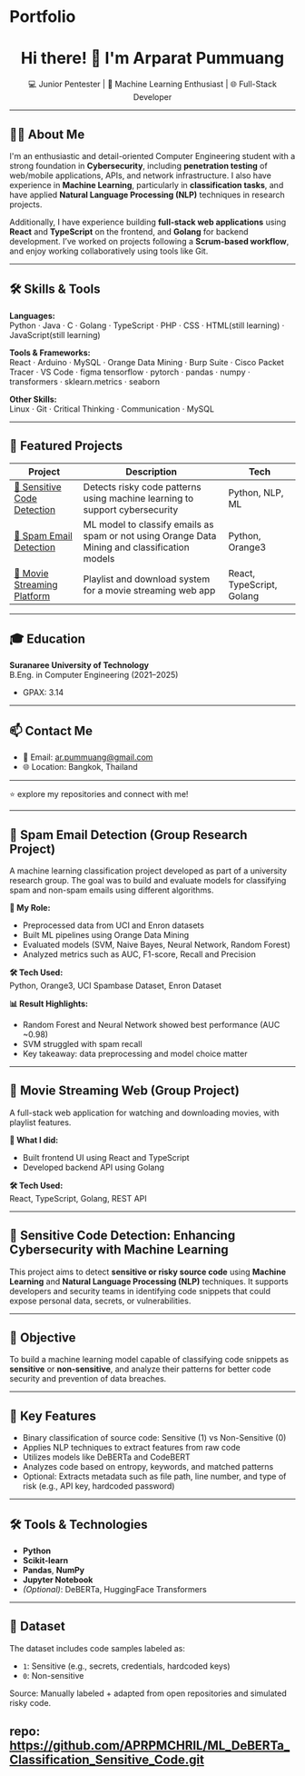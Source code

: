 # Portfolio
<h1 align="center">Hi there! 👋 I'm Arparat Pummuang</h1>

<p align="center">
  💻 Junior Pentester | 🤖 Machine Learning Enthusiast | 🌐 Full-Stack Developer  
</p>

---

## 🧑‍💻 About Me

I'm an enthusiastic and detail-oriented Computer Engineering student with a strong foundation in **Cybersecurity**, including **penetration testing** of web/mobile applications, APIs, and network infrastructure. I also have experience in **Machine Learning**, particularly in **classification tasks**, and have applied **Natural Language Processing (NLP)** techniques in research projects.

Additionally, I have experience building **full-stack web applications** using **React** and **TypeScript** on the frontend, and **Golang** for backend development. I’ve worked on projects following a **Scrum-based workflow**, and enjoy working collaboratively using tools like Git.

---

## 🛠️ Skills & Tools

**Languages:**  
Python · Java · C · Golang · TypeScript · PHP · CSS · HTML(still learning) · JavaScript(still learning)

**Tools & Frameworks:**  
React · Arduino · MySQL · Orange Data Mining · Burp Suite · Cisco Packet Tracer · VS Code · figma 
tensorflow · pytorch · pandas · numpy · transformers · sklearn.metrics · seaborn 

**Other Skills:**  
Linux · Git · Critical Thinking · Communication · MySQL

---

## 📂 Featured Projects

| Project | Description | Tech |
|--------|-------------|------|
| [🔐 Sensitive Code Detection](#) | Detects risky code patterns using machine learning to support cybersecurity | Python, NLP, ML |
| [📧 Spam Email Detection](#) | ML model to classify emails as spam or not using Orange Data Mining and classification models | Python, Orange3 |
| [🎥 Movie Streaming Platform](#) | Playlist and download system for a movie streaming web app | React, TypeScript, Golang |

---

## 🎓 Education

**Suranaree University of Technology**  
B.Eng. in Computer Engineering (2021–2025)  
- GPAX: 3.14  
---

## 📫 Contact Me

- 📧 Email: ar.pummuang@gmail.com  
- 🌐 Location: Bangkok, Thailand  
---

⭐️ explore my repositories and connect with me!

---

## 📧 Spam Email Detection (Group Research Project)

A machine learning classification project developed as part of a university research group. The goal was to build and evaluate models for classifying spam and non-spam emails using different algorithms.

**🧠 My Role:**  
- Preprocessed data from UCI and Enron datasets  
- Built ML pipelines using Orange Data Mining  
- Evaluated models (SVM, Naive Bayes, Neural Network, Random Forest)  
- Analyzed metrics such as AUC, F1-score, Recall and Precision

**🛠 Tech Used:**  
Python, Orange3, UCI Spambase Dataset, Enron Dataset

**📊 Result Highlights:**  
- Random Forest and Neural Network showed best performance (AUC ~0.98)
- SVM struggled with spam recall  
- Key takeaway: data preprocessing and model choice matter

---

## 🎥 Movie Streaming Web (Group Project)

A full-stack web application for watching and downloading movies, with playlist features.

**🧠 What I did:**  
- Built frontend UI using React and TypeScript  
- Developed backend API using Golang

**🛠 Tech Used:**  
React, TypeScript, Golang, REST API

---

## 🔐 Sensitive Code Detection: Enhancing Cybersecurity with Machine Learning

This project aims to detect **sensitive or risky source code** using **Machine Learning** and **Natural Language Processing (NLP)** techniques. It supports developers and security teams in identifying code snippets that could expose personal data, secrets, or vulnerabilities.

---

## 🎯 Objective

To build a machine learning model capable of classifying code snippets as **sensitive** or **non-sensitive**, and analyze their patterns for better code security and prevention of data breaches.

---

## 🧠 Key Features

- Binary classification of source code: Sensitive (1) vs Non-Sensitive (0)
- Applies NLP techniques to extract features from raw code
- Utilizes models like DeBERTa and CodeBERT
- Analyzes code based on entropy, keywords, and matched patterns
- Optional: Extracts metadata such as file path, line number, and type of risk (e.g., API key, hardcoded password)

---

## 🛠️ Tools & Technologies

- **Python**
- **Scikit-learn**
- **Pandas**, **NumPy**
- **Jupyter Notebook**
- *(Optional)*: DeBERTa, HuggingFace Transformers

---

## 📁 Dataset

The dataset includes code samples labeled as:
- `1`: Sensitive (e.g., secrets, credentials, hardcoded keys)
- `0`: Non-sensitive

Source: Manually labeled + adapted from open repositories and simulated risky code.

**repo:** https://github.com/APRPMCHRIL/ML_DeBERTa_Classification_Sensitive_Code.git
---
